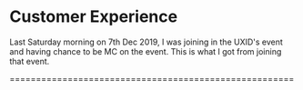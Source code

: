# Customer Experience

Last Saturday morning on 7th Dec 2019, I was joining in the UXID's event and having chance to be MC on the event.
This is what I got from joining that event.

======================================================
